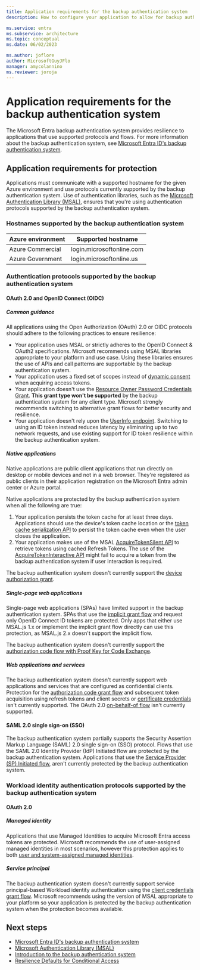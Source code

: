 ```yaml
---
title: Application requirements for the backup authentication system
description: How to configure your application to allow for backup authentication system support.

ms.service: entra
ms.subservice: architecture
ms.topic: conceptual
ms.date: 06/02/2023

ms.author: joflore
author: MicrosoftGuyJFlo
manager: amycolannino
ms.reviewer: joroja
---
```


# Application requirements for the backup authentication system

The Microsoft Entra backup authentication system provides resilience to applications that use supported protocols and flows. For more information about the backup authentication system, see [Microsoft Entra ID's backup authentication system](backup-authentication-system.md).

## Application requirements for protection

Applications must communicate with a supported hostname for the given Azure environment and use protocols currently supported by the backup authentication system. Use of authentication libraries, such as the [Microsoft Authentication Library (MSAL)](~/identity-platform/msal-overview.md), ensures that you're using authentication protocols supported by the backup authentication system.

### Hostnames supported by the backup authentication system

| Azure environment | Supported hostname |
| --- |--- |
| Azure Commercial | login.microsoftonline.com |
| Azure Government | login.microsoftonline.us |

### Authentication protocols supported by the backup authentication system

#### OAuth 2.0 and OpenID Connect (OIDC)

##### Common guidance

All applications using the Open Authorization (OAuth) 2.0 or OIDC protocols should adhere to the following practices to ensure resilience:

- Your application uses MSAL or strictly adheres to the OpenID Connect & OAuth2 specifications. Microsoft recommends using MSAL libraries appropriate to your platform and use case. Using these libraries ensures the use of APIs and call patterns are supportable by the backup authentication system.
- Your application uses a fixed set of scopes instead of [dynamic consent](~/identity-platform/scopes-oidc.md) when acquiring access tokens.
- Your application doesn't use the [Resource Owner Password Credentials Grant](~/identity-platform/v2-oauth-ropc.md). **This grant type won't be supported** by the backup authentication system for any client type. Microsoft strongly recommends switching to alternative grant flows for better security and resilience.
- Your application doesn't rely upon the [UserInfo endpoint](~/identity-platform/userinfo.md). Switching to using an ID token instead reduces latency by eliminating up to two network requests, and use existing support for ID token resilience within the backup authentication system.

##### Native applications

Native applications are public client applications that run directly on desktop or mobile devices and not in a web browser. They're registered as public clients in their application registration on the Microsoft Entra admin center or Azure portal.

Native applications are protected by the backup authentication system when all the following are true:

1. Your application persists the token cache for at least three days. Applications should use the device's token cache location or the [token cache serialization API](/entra/msal/dotnet/how-to/token-cache-serialization) to persist the token cache even when the user closes the application.
1. Your application makes use of the MSAL [AcquireTokenSilent API](/entra/msal/dotnet/acquiring-tokens/acquire-token-silently) to retrieve tokens using cached Refresh Tokens. The use of the [AcquireTokenInteractive API](~/identity-platform/scenario-desktop-acquire-token-interactive.md) might fail to acquire a token from the backup authentication system if user interaction is required.

The backup authentication system doesn't currently support the [device authorization grant](~/identity-platform/v2-oauth2-device-code.md).

##### Single-page web applications

Single-page web applications (SPAs) have limited support in the backup authentication system. SPAs that use the [implicit grant flow](~/identity-platform/v2-oauth2-implicit-grant-flow.md) and request only OpenID Connect ID tokens are protected. Only apps that either use MSAL.js 1.x or implement the implicit grant flow directly can use this protection, as MSAL.js 2.x doesn't support the implicit flow.

The backup authentication system doesn't currently support the [authorization code flow with Proof Key for Code Exchange](~/identity-platform/v2-oauth2-auth-code-flow.md).

<a name='web-applications--services'></a>

##### Web applications and services

The backup authentication system doesn't currently support web applications and services that are configured as confidential clients. Protection for the [authorization code grant flow](~/identity-platform/v2-oauth2-auth-code-flow.md) and subsequent token acquisition using refresh tokens and client secrets or [certificate credentials](~/identity-platform/certificate-credentials.md) isn't currently supported. The OAuth 2.0 [on-behalf-of flow](~/identity-platform/v2-oauth2-on-behalf-of-flow.md) isn't currently supported.

#### SAML 2.0 single sign-on (SSO)

The backup authentication system partially supports the Security Assertion Markup Language (SAML) 2.0 single sign-on (SSO) protocol. Flows that use the SAML 2.0 Identity Provider (IdP) Initiated flow are protected by the backup authentication system. Applications that use the [Service Provider (SP) Initiated flow](~/identity-platform/single-sign-on-saml-protocol.md), aren't currently protected by the backup authentication system.

### Workload identity authentication protocols supported by the backup authentication system

#### OAuth 2.0

##### Managed identity

Applications that use Managed Identities to acquire Microsoft Entra access tokens are protected. Microsoft recommends the use of user-assigned managed identities in most scenarios, however this protection applies to both [user and system-assigned managed identities](~/identity/managed-identities-azure-resources/overview.md).

##### Service principal

The backup authentication system doesn't currently support service principal-based Workload identity authentication using the [client credentials grant flow](~/identity-platform/v2-oauth2-client-creds-grant-flow.md). Microsoft recommends using the version of MSAL appropriate to your platform so your application is protected by the backup authentication system when the protection becomes available.

## Next steps

- [Microsoft Entra ID's backup authentication system](backup-authentication-system.md)
- [Microsoft Authentication Library (MSAL)](~/identity-platform/msal-overview.md)
- [Introduction to the backup authentication system](https://azure.microsoft.com/blog/advancing-service-resilience-in-azure-active-directory-with-its-backup-authentication-service/)
- [Resilience Defaults for Conditional Access](~/identity/conditional-access/resilience-defaults.md)
